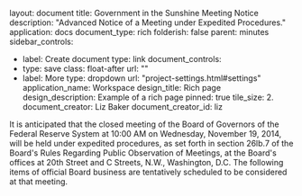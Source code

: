 layout: document
title: Government in the Sunshine Meeting Notice
description: "Advanced Notice of a Meeting under Expedited Procedures."
application: docs
document_type: rich
folderish: false
parent: minutes
sidebar_controls:
  - label: Create document
    type: link
document_controls:
  - type: save
    class: float-after
    url: ""
  - label: More
    type: dropdown
    url: "project-settings.html#settings"
application_name: Workspace
design_title: Rich page
design_description: Example of a rich page
pinned: true
tile_size: 2.
document_creator: Liz Baker
document_creator_id: liz

It is anticipated that the closed meeting of the Board of Governors of the Federal Reserve System at 10:00 AM on Wednesday, November 19, 2014, will be held under expedited procedures, as set forth in section 26lb.7 of the Board's Rules Regarding Public Observation of Meetings, at the Board's offices at 20th Street and C Streets, N.W., Washington, D.C. The following items of official Board business are tentatively scheduled to be considered at that meeting.